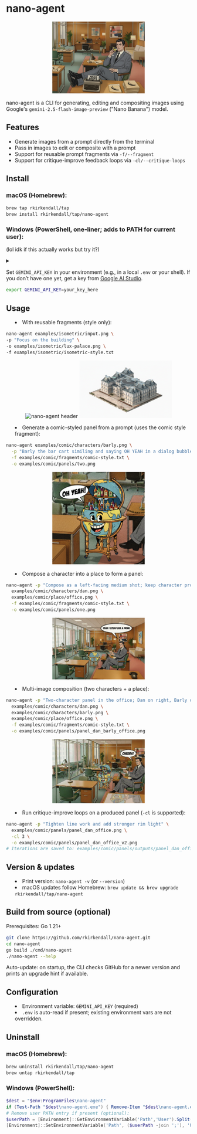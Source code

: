 # nano-agent
<p align="center">
  <img src="header.png" alt="nano-agent header" width="50%">
</p>


nano-agent is a CLI for generating, editing and compositing images using Google's `gemini-2.5-flash-image-preview` ("Nano Banana") model.

## Features
- Generate images from a prompt directly from the terminal
- Pass in images to edit or composite with a prompt
- Support for reusable prompt fragments via `-f/--fragment`
- Support for critique-improve feedback loops via `-cl/--critique-loops`

## Install

### macOS (Homebrew):
```bash
brew tap rkirkendall/tap
brew install rkirkendall/tap/nano-agent
```

### Windows (PowerShell, one‑liner; adds to PATH for current user):
(lol idk if this actually works but try it?)
<details>
<summary>

Set `GEMINI_API_KEY` in your environment (e.g., in a local `.env` or your shell). If you don’t have one yet, get a key from [Google AI Studio](https://aistudio.google.com/apikey).

```bash
export GEMINI_API_KEY=your_key_here
```

## Usage

- With reusable fragments (style only):
```bash
nano-agent examples/isometric/input.png \
-p "Focus on the building" \
-o examples/isometric/lux-palace.png \
-f examples/isometric/isometric-style.txt
```
<p align="center">
  <img src="examples/isometric/input.png" alt="nano-agent header" width="50%">
  <img src="examples/isometric/lux-palace.png" alt="nano-agent header" width="50%">  
</p>

- Generate a comic-styled panel from a prompt (uses the comic style fragment):
```bash
nano-agent examples/comic/characters/barly.png \
  -p "Barly the bar cart similing and saying OH YEAH in a dialog bubble." \
  -f examples/comic/fragments/comic-style.txt \
  -o examples/comic/panels/two.png
```
<p align="center">
  <img src="examples/comic/panels/two.png" alt="nano-agent header" width="50%">
</p>


- Compose a character into a place to form a panel:
```bash
nano-agent -p "Compose as a left-facing medium shot; keep character proportions. Dan says in a dialog bubble: Yeah I could use a drink." \
  examples/comic/characters/dan.png \
  examples/comic/place/office.png \
  -f examples/comic/fragments/comic-style.txt \
  -o examples/comic/panels/one.png
```

<p align="center">
  <img src="examples/comic/panels/one.png" alt="nano-agent header" width="50%">
</p>

- Multi-image composition (two characters + a place):
```bash
nano-agent -p "Two-character panel in the office; Dan on right, Barly on left. Dan says CHEERS!" \
  examples/comic/characters/dan.png \
  examples/comic/characters/barly.png \
  examples/comic/place/office.png \
  -f examples/comic/fragments/comic-style.txt \
  -o examples/comic/panels/panel_dan_barly_office.png
```
<p align="center">
  <img src="examples/comic/panels/three.png" alt="nano-agent header" width="50%">
</p>

- Run critique-improve loops on a produced panel (`-cl` is supported):
```bash
nano-agent -p "Tighten line work and add stronger rim light" \
  examples/comic/panels/panel_dan_office.png \
  -cl 3 \
  -o examples/comic/panels/panel_dan_office_v2.png
# Iterations are saved to: examples/comic/panels/outputs/panel_dan_office_v2_improved_1.png, _2.png, _3.png
```

## Version & updates
- Print version: `nano-agent -v` (or `--version`)
- macOS updates follow Homebrew: `brew update && brew upgrade rkirkendall/tap/nano-agent`

## Build from source (optional)
Prerequisites: Go 1.21+

```bash
git clone https://github.com/rkirkendall/nano-agent.git
cd nano-agent
go build ./cmd/nano-agent
./nano-agent --help
```

Auto-update: on startup, the CLI checks GitHub for a newer version and prints an upgrade hint if available.

## Configuration
- Environment variable: `GEMINI_API_KEY` (required)
- `.env` is auto-read if present; existing environment vars are not overridden.


## Uninstall

### macOS (Homebrew):
```bash
brew uninstall rkirkendall/tap/nano-agent
brew untap rkirkendall/tap
```

### Windows (PowerShell):
```powershell
$dest = "$env:ProgramFiles\nano-agent"
if (Test-Path "$dest\nano-agent.exe") { Remove-Item "$dest\nano-agent.exe" -Force }
# Remove user PATH entry if present (optional):
$userPath = [Environment]::GetEnvironmentVariable('Path','User').Split(';') | Where-Object { $_ -ne $dest }
[Environment]::SetEnvironmentVariable('Path', ($userPath -join ';'), 'User')
```
